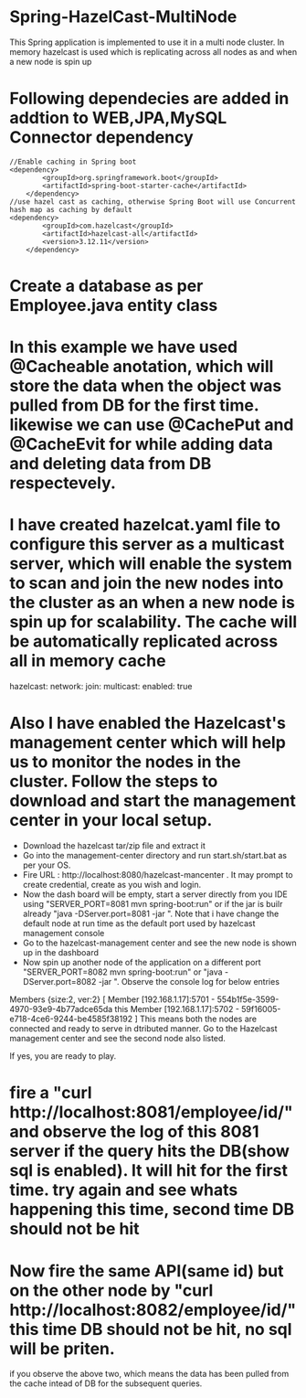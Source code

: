 # Spring-HazelCast-MultiNode
This Spring application is implemented to use it in a multi node cluster. In memory hazelcast is used which is replicating across all nodes as and when a new node is spin up

# Following dependecies are added in addtion to WEB,JPA,MySQL Connector dependency
    //Enable caching in Spring boot
    <dependency>
			<groupId>org.springframework.boot</groupId>
			<artifactId>spring-boot-starter-cache</artifactId>
		</dependency>
    //use hazel cast as caching, otherwise Spring Boot will use Concurrent hash map as caching by default
    <dependency>
			<groupId>com.hazelcast</groupId>
			<artifactId>hazelcast-all</artifactId>
			<version>3.12.11</version>
		</dependency>
    
    
# Create a database as per Employee.java entity class
# In this example we have used @Cacheable anotation, which will store the data when the object was pulled from DB for the first time. likewise we can use @CachePut and @CacheEvit for while adding data and deleting data from DB respectevely.
# I have created hazelcat.yaml file to configure this server as a multicast server, which will enable the system to scan and join the new nodes into the cluster as an when a new node is spin up for scalability. The cache will be automatically replicated across all in memory cache
 hazelcast:
  network:
    join:
      multicast:
        enabled: true
# Also I have enabled the Hazelcast's management center which will help us to monitor the nodes in the cluster. Follow the steps to download and start the management center in your local setup.
* Download the hazelcast tar/zip file and extract it
* Go into the management-center directory and run start.sh/start.bat as per your OS.
* Fire URL : http://localhost:8080/hazelcast-mancenter . It may prompt to create credential, create as you wish and login.
* Now the dash board will be empty, start a server directly from you IDE using "SERVER_PORT=8081 mvn spring-boot:run" or if the jar is builr already "java -DServer.port=8081 -jar <jar nmae>". Note that i have change the default node at run time as the default port used by hazelcast management console
* Go to the hazelcast-management center and see the new node is shown up in the dashboard
* Now spin up another node of the application on a different port "SERVER_PORT=8082 mvn spring-boot:run" or "java -DServer.port=8082 -jar <jar nmae>". Observe the console log for below entries

Members {size:2, ver:2} [
        Member [192.168.1.17]:5701 - 554b1f5e-3599-4970-93e9-4b77adce65da this
        Member [192.168.1.17]:5702 - 59f16005-e718-4ce6-9244-be4585f38192
]
This means both the nodes are connected and ready to serve in dtributed manner. Go to the Hazelcast management center and see the second node also listed.

If yes, you are ready to play.
# fire a "curl http://localhost:8081/employee/id/<id>" and observe the log of this 8081 server if the query hits the DB(show sql is enabled). It will hit for the first time. try again and see whats happening this time, second time DB should not be hit
# Now fire the same API(same id) but on the other node by "curl http://localhost:8082/employee/id/<id>" this time DB should not be hit, no sql will be priten.

if you observe the above two, which means the data has been pulled from the cache intead of DB for the subsequent queries.

